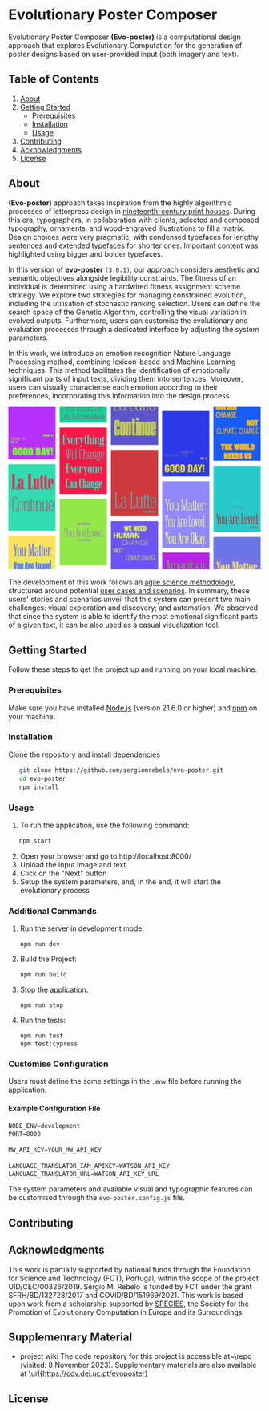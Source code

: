 # Evolutionary Poster Composer

Evolutionary Poster Composer **(Evo-poster)** is a computational design approach that explores Evolutionary Computation for the generation of poster designs based on user-provided input (both imagery and text).


## Table of Contents

1. [About](#about)
3. [Getting Started](#getting-started)
    - [Prerequisites](#prerequisites)
    - [Installation](#installation)
    - [Usage](#usage)
4. [Contributing](#contributing)
5. [Acknowledgments](#acknowledgments)
5. [License](#license)

## About

**(Evo-poster)** approach takes inspiration from the highly algorithmic processes of letterpress design in [nineteenth-century print houses](https://en.wikipedia.org/wiki/Letterpress_printing). During this era, typographers, in collaboration with clients, selected and composed typography, ornaments, and wood-engraved illustrations to fill a matrix. Design choices were very pragmatic, with condensed typefaces for lengthy sentences and extended typefaces for shorter ones. Important content was highlighted using bigger and bolder typefaces.

In this version of **evo-poster** `(3.0.1)`, our approach considers aesthetic and semantic objectives alongside legibility constraints. The fitness of an individual is determined using a hardwired fitness assignment scheme strategy. We explore two strategies for managing constrained evolution, including the utilisation of stochastic ranking selection. Users can define the search space of the Genetic Algorithm, controlling the visual variation in evolved outputs. Furthermore, users can customise the evolutionary and evaluation processes through a dedicated interface by adjusting the system parameters.

In this work, we introduce an emotion recognition Nature Language Processing method, combining lexicon-based and Machine Learning techniques. This method facilitates the identification of emotionally significant parts of input texts, dividing them into sentences. Moreover, users can visually characterise each emotion according to their preferences, incorporating this information into the design process.

![Project Banner](res/results.png)

The development of this work follows an [agile science methodology](https://arxiv.org/abs/2104.12545), structured around potential [user cases and scenarios]((https://github.com/sergiomrebelo/evo-poster/wiki/Users-Stories-and-Scenarios)). In summary, these users' stories and scenarios unveil that this system can present two main challenges: visual exploration and discovery; and automation. 
We observed that since the system is able to identify the most emotional significant parts of a given text, it can be also used as a casual visualization tool. 


## Getting Started
Follow these steps to get the project up and running on your local machine.

### Prerequisites
Make sure you have installed [Node.js](https://nodejs.org/) (version 21.6.0 or higher) and [npm](https://www.npmjs.com/) on your machine.

<!-- TODO API -->

### Installation
Clone the repository and install dependencies
```bash
   git clone https://github.com/sergiomrebelo/evo-poster.git
   cd evo-poster
   npm install
   ```

### Usage
1. To run the application, use the following command:
```bash
   npm start
   ```
2. Open your browser and go to http://localhost:8000/
3. Upload the input image and text
4. Click on the "Next" button
5. Setup the system parameters, and, in the end, it will start the evolutionary process

### Additional Commands
1. Run the server in development mode:
   ```
   npm run dev
   ```
2. Build the Project:
   ```
   npm run build
3. Stop the application:
   ```
   npm run stop
   ```
4. Run the tests:
   ``` 
   npm run test
   npm test:cypress
   ```

### Customise Configuration
Users must define the some settings in the `.env` file before running the application. 

#### Example Configuration File
```
NODE_ENV=development
PORT=8000

MW_API_KEY=YOUR_MW_API_KEY

LANGUAGE_TRANSLATOR_IAM_APIKEY=WATSON_API_KEY
LANGUAGE_TRANSLATOR_URL=WATSON_API_KEY_URL
```

The system parameters and available visual and typographic features can be customised through the `evo-poster.config.js` file.



## Contributing

## Acknowledgments
This work is partially supported by national funds through the Foundation for Science and Technology (FCT), Portugal, within the scope of the project UID/CEC/00326/2019. Sérgio M. Rebelo is funded by FCT under the grant SFRH/BD/132728/2017 and COVID/BD/151969/2021. This work is based upon work from a scholarship supported by [SPECIES](https://species-society.org/), the Society for the Promotion of Evolutionary Computation in Europe and its Surroundings.

## Supplemenrary Material
- project wiki
The code repository for this project is accessible at~\repo (visited: 8 November 2023). Supplementary materials are also available at \url{https://cdv.dei.uc.pt/evoposter}

## License

## 
